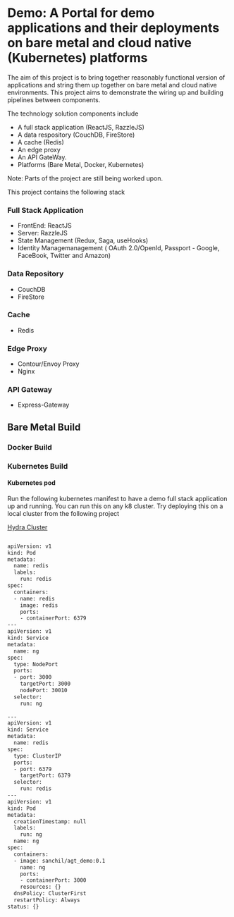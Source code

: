 # Demo: A Portal for demo applications and their deployments on bare metal and cloud native (Kubernetes) platforms

The aim of this project is to bring together reasonably functional version of applications and string them up together on bare metal and cloud native environments. This project aims to demonstrate the wiring up and building pipelines between components.

The technology solution components include

- A full stack application (ReactJS, RazzleJS)
- A data respository (CouchDB, FireStore)
- A cache (Redis)
- An edge proxy
- An API GateWay.
- Platforms (Bare Metal, Docker, Kubernetes)

Note: Parts of the project are still being worked upon. 


This project contains the following stack

### Full Stack Application
- FrontEnd: ReactJS
- Server: RazzleJS
- State Management (Redux, Saga, useHooks)
- Identity Managemanagement ( OAuth 2.0/OpenId, Passport - Google, FaceBook, Twitter and Amazon)


### Data Repository
- CouchDB
- FireStore

### Cache
- Redis

### Edge Proxy
- Contour/Envoy Proxy
- Nginx

### API Gateway
- Express-Gateway




## Bare Metal Build


### Docker Build



### Kubernetes Build


#### Kubernetes pod


Run the following kubernetes manifest to have a demo full stack application up and running. You can run this on any k8 cluster. Try deploying this on a local cluster from the following project

[Hydra Cluster](https://github.com/sanchil/hydra_cluster)

```sh

apiVersion: v1
kind: Pod
metadata:
  name: redis
  labels:
    run: redis
spec:
  containers:
  - name: redis
    image: redis
    ports:
    - containerPort: 6379
---
apiVersion: v1
kind: Service
metadata:
  name: ng
spec:
  type: NodePort
  ports:
  - port: 3000
    targetPort: 3000
    nodePort: 30010
  selector:
    run: ng
 
---
apiVersion: v1
kind: Service
metadata:
  name: redis
spec:
  type: ClusterIP
  ports: 
  - port: 6379
    targetPort: 6379
  selector:
    run: redis
---
apiVersion: v1
kind: Pod
metadata:
  creationTimestamp: null
  labels:
    run: ng
  name: ng
spec:
  containers:
  - image: sanchil/agt_demo:0.1
    name: ng
    ports:
    - containerPort: 3000
    resources: {}
  dnsPolicy: ClusterFirst
  restartPolicy: Always
status: {}

```
